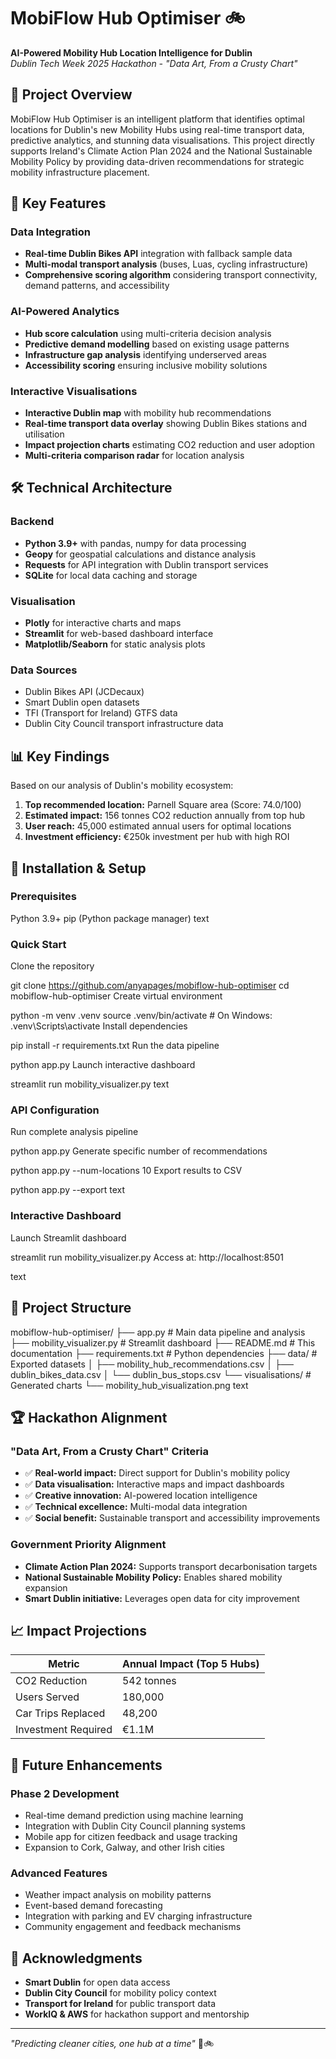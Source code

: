 # MobiFlow Hub Optimiser 🚲

**AI-Powered Mobility Hub Location Intelligence for Dublin**  
*Dublin Tech Week 2025 Hackathon - "Data Art, From a Crusty Chart"*

## 🎯 Project Overview

MobiFlow Hub Optimiser is an intelligent platform that identifies optimal locations for Dublin's new Mobility Hubs using real-time transport data, predictive analytics, and stunning data visualisations. This project directly supports Ireland's Climate Action Plan 2024 and the National Sustainable Mobility Policy by providing data-driven recommendations for strategic mobility infrastructure placement.

## 🚀 Key Features

### **Data Integration**
- **Real-time Dublin Bikes API** integration with fallback sample data
- **Multi-modal transport analysis** (buses, Luas, cycling infrastructure)
- **Comprehensive scoring algorithm** considering transport connectivity, demand patterns, and accessibility

### **AI-Powered Analytics**
- **Hub score calculation** using multi-criteria decision analysis
- **Predictive demand modelling** based on existing usage patterns
- **Infrastructure gap analysis** identifying underserved areas
- **Accessibility scoring** ensuring inclusive mobility solutions

### **Interactive Visualisations**
- **Interactive Dublin map** with mobility hub recommendations
- **Real-time transport data overlay** showing Dublin Bikes stations and utilisation
- **Impact projection charts** estimating CO2 reduction and user adoption
- **Multi-criteria comparison radar** for location analysis

## 🛠️ Technical Architecture

### **Backend**
- **Python 3.9+** with pandas, numpy for data processing
- **Geopy** for geospatial calculations and distance analysis
- **Requests** for API integration with Dublin transport services
- **SQLite** for local data caching and storage

### **Visualisation**
- **Plotly** for interactive charts and maps
- **Streamlit** for web-based dashboard interface
- **Matplotlib/Seaborn** for static analysis plots

### **Data Sources**
- Dublin Bikes API (JCDecaux)
- Smart Dublin open datasets
- TFI (Transport for Ireland) GTFS data
- Dublin City Council transport infrastructure data

## 📊 Key Findings

Based on our analysis of Dublin's mobility ecosystem:

1. **Top recommended location:** Parnell Square area (Score: 74.0/100)
2. **Estimated impact:** 156 tonnes CO2 reduction annually from top hub
3. **User reach:** 45,000 estimated annual users for optimal locations
4. **Investment efficiency:** €250k investment per hub with high ROI

## 🚗 Installation & Setup

### **Prerequisites**
Python 3.9+
pip (Python package manager)
text

### **Quick Start**
Clone the repository

git clone https://github.com/anyapages/mobiflow-hub-optimiser
cd mobiflow-hub-optimiser
Create virtual environment

python -m venv .venv
source .venv/bin/activate # On Windows: .venv\Scripts\activate
Install dependencies

pip install -r requirements.txt
Run the data pipeline

python app.py
Launch interactive dashboard

streamlit run mobility_visualizer.py
text

### **API Configuration**

Run complete analysis pipeline

python app.py
Generate specific number of recommendations

python app.py --num-locations 10
Export results to CSV

python app.py --export
text

### **Interactive Dashboard**
Launch Streamlit dashboard

streamlit run mobility_visualizer.py
Access at: http://localhost:8501

text

## 📁 Project Structure

mobiflow-hub-optimiser/
├── app.py # Main data pipeline and analysis
├── mobility_visualizer.py # Streamlit dashboard
├── README.md # This documentation
├── requirements.txt # Python dependencies
├── data/ # Exported datasets
│ ├── mobility_hub_recommendations.csv
│ ├── dublin_bikes_data.csv
│ └── dublin_bus_stops.csv
└── visualisations/ # Generated charts
└── mobility_hub_visualization.png
text

## 🏆 Hackathon Alignment

### **"Data Art, From a Crusty Chart" Criteria**
- ✅ **Real-world impact:** Direct support for Dublin's mobility policy
- ✅ **Data visualisation:** Interactive maps and impact dashboards
- ✅ **Creative innovation:** AI-powered location intelligence
- ✅ **Technical excellence:** Multi-modal data integration
- ✅ **Social benefit:** Sustainable transport and accessibility improvements

### **Government Priority Alignment**
- **Climate Action Plan 2024:** Supports transport decarbonisation targets
- **National Sustainable Mobility Policy:** Enables shared mobility expansion
- **Smart Dublin initiative:** Leverages open data for city improvement

## 📈 Impact Projections

| Metric | Annual Impact (Top 5 Hubs) |
|--------|---------------------------|
| CO2 Reduction | 542 tonnes |
| Users Served | 180,000 |
| Car Trips Replaced | 48,200 |
| Investment Required | €1.1M |

## 🔄 Future Enhancements

### **Phase 2 Development**
- Real-time demand prediction using machine learning
- Integration with Dublin City Council planning systems
- Mobile app for citizen feedback and usage tracking
- Expansion to Cork, Galway, and other Irish cities

### **Advanced Features**
- Weather impact analysis on mobility patterns
- Event-based demand forecasting
- Integration with parking and EV charging infrastructure
- Community engagement and feedback mechanisms

## 🙏 Acknowledgments

- **Smart Dublin** for open data access
- **Dublin City Council** for mobility policy context
- **Transport for Ireland** for public transport data
- **WorkIQ & AWS** for hackathon support and mentorship

---

*"Predicting cleaner cities, one hub at a time"* 🌱🚲